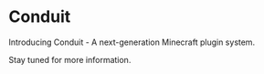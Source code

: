 # Conduit

Introducing Conduit - A next-generation Minecraft plugin system.

Stay tuned for more information.
